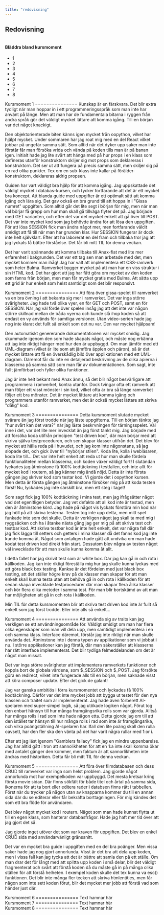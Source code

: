 ```yaml
---
title: "redovisning"
---
```


<section class="hero is-medium is-primary is-success">
  <div class="hero-body">
    <div class="container">
      <h1 class="has-text-centered is-size-1">Redovisning</h1>
    </div>
  </div>
</section>

<div class="section columns is-centered">
  <nav class="pagination column is-narrow" role="navigation" aria-label="pagination">
  <div class="content">
  <h4>Bläddra bland kursmoment</h4>
  </div>
  <ul class="pagination-list is-centered">
    <li>
      <a class="pagination-link is-current" aria-label="Page 1" aria-current="page">1</a>
    </li>
    <li>
      <a class="pagination-link" aria-label="Goto page 2">2</a>
    </li>
    <li>
      <a class="pagination-link" aria-label="Goto page 3">3</a>
    </li>
    <li>
      <a class="pagination-link" aria-label="Goto page 4">4</a>
    </li>
    <li>
      <a class="pagination-link" aria-label="Goto page 5">5</a>
    </li>
    <li>
      <a class="pagination-link" aria-label="Goto page 6">6</a>
    </li>
    <li>
      <a class="pagination-link" aria-label="Goto page 7">7</a>
    </li>
    <li>
      <a class="pagination-link" aria-label="Goto page 8">8</a>
    </li>
  </ul>
</nav>

</div>

<DIV class="container column is-7 has-background-white-bis">
<DIV class="content">
<DIV class="redovisning">
Kursmoment 1
===============
Kunskap är en färskvara. Det blir extra tydligt när man hoppar in i ett programmeringsspråk som man inte har använt på länge. Men att man har de fundamentala bitarna i ryggen från andra språk gör det väldigt mycket lättare att komma igång. Till en början var det något knackigt.

Den objektorienterade biten känns igen mycket från oopython, vilket har hjälpt mycket. Under sommaren har jag roat mig med en del React vilket jobbar på ungefär samma sätt. Som alltid när det dyker upp saker man inte förstår får man försöka vrida och vända på koden tills man är på banan igen. Initialt hade jag lite svårt att hänga med på hur props i en klass som defineras utanför konstruktorn sklijer sig mot props som deklareras i konstruktorn. Det ser ut att fungera på precis samma sätt, men skiljer sig på en rad olika punkter. Tex om en sub-klass inte kallar på förälder-konstruktorn, deklareras aldrig propsen.

Guiden har vart väldigt bra hjälp för att komma igång. Jag uppskattade det väldigt mycket i databas-kursen, och tycker fortfarande att det är ett mycket bra koncept. Att blanda guide med uppgifter är ett optimalt sätt att komma igång och lära sig. Det gav också en bra grund till att hoppa in i "Gissa numret" uppgiften. Som alltid går det lite segt i början för mig, men när man väl börjar få grepp om hur man skall gå tillväga flyter det på. Jag började med GET varianten, och efter det var det mycket enkelt att gå över till POST. Det var inte mycket kod som jag behövde ändra för att lösa den uppgiften. För att lösa SESSION fick man ändra något mer, men fortfarande väldit smidigt att få till när man har grunden klar. Hur SESSION fungerar är dock inte helt självklart. Efter att ha laborerat en del fram och tillbaka tror jag att jag lyckats få bättre förståelse. Det får bli mitt TIL för denna veckan.

Det har varit spännande att komma tillbaka till Anax-flat med lite mer erfarenhet i bakgrunden. Det var ett tag sen man arbetade med det, men mycket kommer man ihåg! Jag har valt att implementera ett CSS-ramverk som heter Bulma. Ramverket bygger mycket på att man har en viss struktur i sin HTML kod. Det har gjort att jag har fått göra om mycket av den koden som fanns från början, men man får mycket gratis med Bulma. Att sätta upp ett grid är hur enkelt som helst samtidigt som det blir responsivt.
</div>
<DIV class="redovisning hide">
Kursmoment 2
===============
Att föra över gissa-spelet till ramverket va en bra övning i att bekanta sig mer i ramverket. Det var inga större svårigheter. Jag hade två olika vyer, en för GET och POST, samt en för SESSION. När jag väl förde över spelen insåg jag att det inte var någon större skillnad mellan de båda vyerna och kunde slå ihop koden så att endast en vy används för samtliga versioner. Utan video-serien hade jag nog inte klarat det fullt så enkelt som det nu var. Den var mycket hjälpsam!

Den automatiskt genererande dokumentationen var mycket smidig. Jag skummade igenom den som hade skapats något, och måste nog erkänna att jag inte riktigt hänger med hur den är uppbyggd. Om man jämför med ett UML-diagram (vilket är lite som att jämföra äpplen och päron), så är det mycket lättare att få en överskådlig bild över applikationen med ett UML-diagram. Däremot får du inte en detaljerad beskrivning av de olika apierna i klasserna på samma sätt som man får av dokumentationen. Som sagt, inte fullt jämförbart och fyller olika funktioner.

Jag är inte helt bekant med Anax ännu, så det blir något besvärligare att programmera i ramverket, kontra utanför. Dock tvingar ofta ett ramverk att man följer ett visst mönster i sin kod, vilket ofta är bra så länge ramverket följer ett bra mönster. Det är mycket lättare att komma igång och programmera utanför ramverket, men det är också mycket lättare att skriva "dålig" kod.


</div>
<DIV class="redovisning hide">
Kursmoment 3
===============
Detta kursmoment slutade mycket svårare än jag först trodde när jag läste uppgifterna. Till en början tänkte jag "hur svårt kan det vara?" när jag läste beskrvningen
för tärningsspelet. Väl inne i det, var det lite mer invecklat än jag först tänkt mig. Jag började med att försöka koda utifrån principen "test driven kod", där man börjar
med att skriva själva testproceduren, och sen skapar klasser utifrån det. Det blev för mycket att hålla reda på i huvudet, och jag kom inte någonstans, så jag slopade
det, och gick över till "nybörjar stilen". Koda lite, kolla i webläsaren, koda lite till... Det var inte helt enkelt att reda ut hur man skulle fördela funktionaliteten mellan
klasserna, och koden växer väldigt fort! I slutändan lyckades jag åtminstone få 100% kodtäckning i testfallen, och inte allt för mycket kod i routern, så jag känner mig ändå
nöjd. Detta är inte första gången jag skriver kod som testar kod. Vi gjorde det i oopython kursen. Men detta är första gången jag åtminstone försöker mig på att koda
testen först! Nu, lyckades jag inte särskilt bra, men ett steg i taget!

Som sagt fick jag 100% kodtäckning i mina test, men jag ifrågsätter något vad det egenltligen betyder. Jag vet defakto att all kod inte är testad, men den är åtminstone körd.
Jag hade på något vis lyckats förstöra min kod när jag höll på att skriva testerna. Testen tog inte upp detta, men mitt spel funkade inte som det skulle. Detta är verkligen
något jag skall ta med mig i ryggsäcken och ha i åtanke nästa gång jag ger mig på att skriva test och testbar kod. Att skriva testbar kod är inte helt enkelt, det var några fall där jag fick lägga till setters och getters i mina klasser då det fanns kod jag inte kunde komma åt. Något som antaligen hade gått att undvika om man hade kodat test driven kod
direkt från start. Dessutom blev några av testen något väl invecklade för att man skulle kunna komma åt allt.

I detta fallet har jag skrivit test som är white box. Där jag kan gå in och rota i källkoden. Jag kan inte riktigt föreställa mig hur jag skulle kunna lyckas med att göra
black box testing. Kankse är det fördelen med just black box testing, att det ställer högre krav på de klasser man skapar för att man enkelt skall kunna testa utan att behöva
gå in och rota i källkoden för att sedan skapa invecklade testprocedurer där man skapar flera ålika klasser och kör flera olika metoder i samma test. För man blir bortskämd av
att man har möjligheten att gå in och rota i källkoden.

Min TIL för detta kursmomenten blir att skriva test driven kod inte är fullt så enkelt som jag först trodde. Eller inte alls så enkelt...


</div>
<DIV class="redovisning hide">
Kursmoment 4
===============
Att använda sig av traits kan jag verkligen se ett användningsområde för. Väldigt smidigt om man har flera olika egenskaper som man vill dela upp, men samtidigt implementera i en och samma klass. Interface däremot, förstår jag inte riktigt när man skulle använda det. Åtminstone inte i denna typen av applikationer som vi jobbat i nu. I större applikationer kan jag förstå, där man säkerställer att klasserna har rätt interface implementerat. Det blir tydliga felmeddelanden om det är något man missat.

Det var inga större svårigheter att implementera ramverkets funktioner och koppla bort de globala värdena, som $_SESSION och $_POST. Jag försökte göra en redirect, vilket inte fungerade alls till en början, men saknade visst att köra composer update. Efter det gick de galant!

Jag var ganska ambitiös i förra kursmomentet och lyckades få 100% kodtäckning. Därför var det inte mycket jobb att bygga ut testet för den nya klassen och traitet som är implementerat. Jag hade även förberett AI-spelaren med super-simpel logik, så jag utökade logiken något. Förut tog den enbart hänsyn till hur många framgångsrika rolls som var gjorda. Alltså hur många rolls i rad som inte hade någon etta. Detta gjorde jag om till att den istället tar hänsyn till hur många rolls i rad som inte är framgångsrika, och vilka poängställning AI-spelaren har. Ifall den lite poäng skall den rulla oavsett, har den fler ska den vänta på det har varit några rullar med 1:or i.

Efter att jag läst igenom "Gamblers fallacy" fick jag en mindre uppenbarelse. Jag har alltid gått i tron att sannolikheten för att en 1:a inte skall komma ökar med antalet gånger den kommer, men faktum är att sannorlikheten inte ändras med historiken. Detta får bli mitt TIL för denna veckan.


</div>
<DIV class="redovisning hide">
Kursmoment 5
===============
Att föra över filmdatabasen och dess CRUD till ramverket var inga som helst problem. Jag gjorde något annorlunda mot hur exempelkoden var uppbyggd. Det mesta kretsar kring första movie sidan. Där finns sökfält för både titel och årtal på samma sida, ikonerna för att ta bort eller editera rader i databsen finns rätt i tabbellen. Först när du trycker på någon utan av knapparna kommer du till en annan sida där du se editerar eller får bekräfta borttagningen. För mig kändes det som ett bra flöde för användaren.

Det blev något mycket kod i routern. Något som man hade kunnat flytta ut till en egen klass, som hanterar databasfrågor. Hade jag haft mer tid över att jag gjort det så.

Jag gjorde inget utöver det som var kraven för uppgiften. Det blev en enkel CRUD sida med användarvänligt gränssnitt.

Det var en mycket bra guide i uppgiften med en del bra poänger. Men vissa saker hade jag nog gjort annorlunda. Visst är det bra att dela upp koden, men i vissa fall kan jag tycka att det är bättre att samla den på ett ställe. Om man drar det för långt med att splitta upp koden i små delar, blir det väldigt fragmenterat och svårt att förstå koden då du måste gå in på många olika ställen för att förstå helheten. I exempel koden skulle det tex kunna va esc() funktionen. Det blir inte många fler tecken att skriva htmlentities, men får någon som inte sett koden förut, blir det mycket mer jobb att förstå vad som händer just där.
</div>
<DIV class="redovisning hide">
Kursmoment 6
===============
Text hamnar här


</div>
<DIV class="redovisning hide">
Kursmoment 7
===============
Text hamnar här


</div>
<DIV class="redovisning hide">
Kursmoment 8
===============
Text hamnar här


</div>
</div>
</div>
<SECTION class="section"></div>